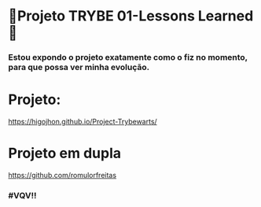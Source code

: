 # :construction:Projeto TRYBE 01-Lessons Learned :construction:

### Estou expondo o projeto exatamente como o fiz no momento, para que possa ver minha evolução.

# Projeto:
https://higojhon.github.io/Project-Trybewarts/

# Projeto em dupla
https://github.com/romulorfreitas

### #VQV!!